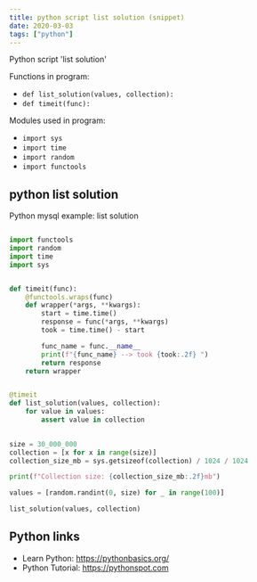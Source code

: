 ```yaml
---
title: python script list solution (snippet)
date: 2020-03-03
tags: ["python"]
---
```

Python script 'list solution'

Functions in program: 
* `def list_solution(values, collection):`
* `def timeit(func):`

Modules used in program: 
* `import sys`
* `import time`
* `import random`
* `import functools`

## python list solution

Python mysql example: list solution

```python

import functools
import random
import time
import sys


def timeit(func):
    @functools.wraps(func)
    def wrapper(*args, **kwargs):
        start = time.time()
        response = func(*args, **kwargs)
        took = time.time() - start

        func_name = func.__name__
        print(f"{func_name} --> took {took:.2f} ")
        return response
    return wrapper


@timeit
def list_solution(values, collection):
    for value in values:
        assert value in collection
    

size = 30_000_000
collection = [x for x in range(size)]
collection_size_mb = sys.getsizeof(collection) / 1024 / 1024

print(f"Collection size: {collection_size_mb:.2f}mb")

values = [random.randint(0, size) for _ in range(100)]

list_solution(values, collection)

```

## Python links

- Learn Python: https://pythonbasics.org/
- Python Tutorial: https://pythonspot.com
